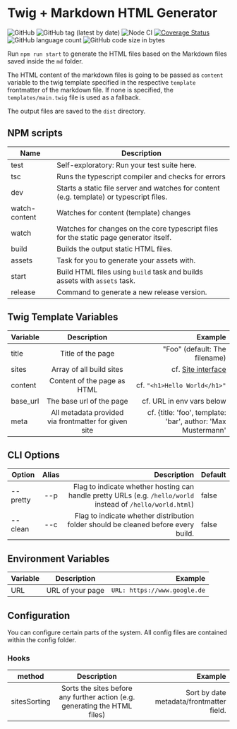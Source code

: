 # Twig + Markdown HTML Generator

![GitHub](https://img.shields.io/github/license/andi1984/back2roots)
![GitHub tag (latest by date)](https://img.shields.io/github/v/tag/andi1984/back2roots?label=Version)
![Node CI](https://github.com/andi1984/back2roots/workflows/Node%20CI/badge.svg)
[![Coverage Status](https://coveralls.io/repos/github/andi1984/back2roots/badge.svg?branch=develop)](https://coveralls.io/github/andi1984/back2roots?branch=develop)
![GitHub language count](https://img.shields.io/github/languages/count/andi1984/back2roots)
![GitHub code size in bytes](https://img.shields.io/github/languages/code-size/andi1984/back2roots)

Run `npm run start` to generate the HTML files based on the Markdown files saved inside the `md` folder.

The HTML content of the markdown files is going to be passed as `content` variable to the twig template specified in the respective `template` frontmatter of the markdown file. If none is specified, the `templates/main.twig` file is used as a fallback.

The output files are saved to the `dist` directory.

## NPM scripts

| Name          | Description                                                                              |
| ------------- | ---------------------------------------------------------------------------------------- |
| test          | Self-exploratory: Run your test suite here.                                              |
| tsc           | Runs the typescript compiler and checks for errors                                       |
| dev           | Starts a static file server and watches for content (e.g. template) or typescript files. |
| watch-content | Watches for content (template) changes                                                   |
| watch         | Watches for changes on the core typescript files for the static page generator itself.   |
| build         | Builds the output static HTML files.                                                     |
| assets        | Task for you to generate your assets with.                                               |
| start         | Build HTML files using `build` task and builds assets with `assets` task.                |
| release       | Command to generate a new release version.                                               |

## Twig Template Variables

| Variable |                     Description                      |                                                      Example |
| -------- | :--------------------------------------------------: | -----------------------------------------------------------: |
| title    |                  Title of the page                   |                                "Foo" (default: The filename) |
| sites    |               Array of all build sites               |                          cf. [Site interface](./utils/md.ts) |
| content  |             Content of the page as HTML              |                                 cf. `"<h1>Hello World</h1>"` |
| base_url |               The base url of the page               |                                    cf. URL in env vars below |
| meta     | All metadata provided via frontmatter for given site | cf. {title: 'foo', template: 'bar', author: 'Max Mustermann' |

## CLI Options

| Option   | Alias |                                                                                                  Description | Default |
| -------- | :---: | -----------------------------------------------------------------------------------------------------------: | ------- |
| --pretty |  --p  | Flag to indicate whether hosting can handle pretty URLs (e.g. `/hello/world` instead of `/hello/world.html`) | false   |
| --clean  |  --c  |                           Flag to indicate whether distribution folder should be cleaned before every build. | false   |

## Environment Variables

| Variable |   Description    |                      Example |
| -------- | :--------------: | ---------------------------: |
| URL      | URL of your page | `URL: https://www.google.de` |

## Configuration

You can configure certain parts of the system. All config files are contained within the config folder.

### Hooks

| method       |                                Description                                 |                                  Example |
| ------------ | :------------------------------------------------------------------------: | ---------------------------------------: |
| sitesSorting | Sorts the sites before any further action (e.g. generating the HTML files) | Sort by date metadata/frontmatter field. |
